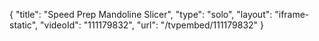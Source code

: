 {
    "title": "Speed Prep Mandoline Slicer",
    "type": "solo",
    "layout": "iframe-static",
    "videoId": "111179832",
    "url": "\/tvpembed\/111179832"
}